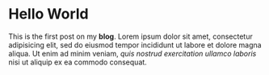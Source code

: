 # Hello World

This is the first post on my **blog**. Lorem ipsum dolor sit amet, consectetur adipisicing elit, sed do eiusmod tempor incididunt ut labore et dolore magna aliqua. Ut enim ad minim veniam, *quis nostrud exercitation ullamco laboris* nisi ut aliquip ex ea commodo consequat.
